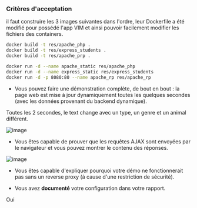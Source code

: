 ### Critères d'acceptation


il faut construire les 3 images suivantes dans l'ordre, leur Dockerfile a été modifié pour possédé l'app VIM et ainsi pouvoir facilement modifier les fichiers des containers.

```bash
docker build -t res/apache_php .
docker build -t res/express_students .
docker build -t res/apache_prp .
```

```bash
docker run -d --name apache_static res/apache_php
docker run -d --name express_static res/express_students
docker run -d -p 8080:80 --name apache_rp res/apache_rp
```

* Vous pouvez faire une démonstration complète, de bout en bout : la page web est mise à jour dynamiquement toutes les quelques secondes (avec les données provenant du backend dynamique).

Toutes les 2 secondes, le text change avec un type, un genre et un animal différent.

![image](https://user-images.githubusercontent.com/58049740/119982809-98507300-bfbf-11eb-9b69-abf4c248f42c.png)


* Vous êtes capable de prouver que les requêtes AJAX sont envoyées par le navigateur et vous pouvez montrer le contenu des réponses.

![image](https://user-images.githubusercontent.com/58049740/119982625-5de6d600-bfbf-11eb-8290-e2492ad3cb00.png)

* Vous êtes capable d'expliquer pourquoi votre démo ne fonctionnerait pas sans un reverse proxy (à cause d'une restriction de sécurité).



* Vous avez **documenté** votre configuration dans votre rapport.

Oui

